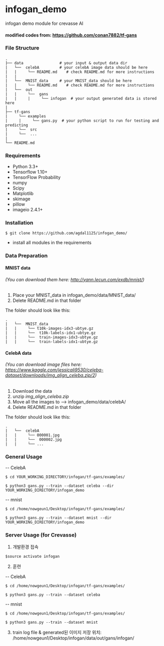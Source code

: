 # infogan_demo
infogan demo module for crevasse AI


#### modified codes from: https://github.com/conan7882/tf-gans

### File Structure
    .
    ├── data                # your input & output data dir
    |   └──  celebA         # your celebA image data should be here
    |   |     └── README.md    # check README.md for more instructions
    |   |  
    |   └──  MNIST_data     # your MNIST_data should be here
    |   |     └── README.md    # check README.md for more instructions
    |   └──  out
    |   |     └──  gans
    |   |     |     └── infogan  # your output generated data is stored here
    | 
    ├── tf-gans            
    |     └── examples
    |     |     └── gans.py  # your python script to run for testing and predicting    
    |     └──  src
    |     └──  ...
    |     
    └── README.md
 
### Requirements

- Python 3.3+
- Tensorflow 1.10+
- TensorFlow Probability
- numpy
- Scipy
- Matplotlib
- skimage
- pillow
- imageio 2.4.1+

### Installation
```
$ git clone https://github.com/agdal1125/infogan_demo/
```
+ install all modules in the requirements


### Data Preparation

#### MNIST data 
###### (You can download them here: http://yann.lecun.com/exdb/mnist/)

1. Place your MNIST_data in infogan_demo/data/MNIST_data/ 
2. Delete README.md in that folder

The folder should look like this:

    .
    |   └──  MNIST_data     
    |   |     └── t10k-images-idx3-ubtye.gz
    |   |     └──  t10k-labels-idx1-ubtye.gz
    |   |     └──  train-images-idx3-ubtye.gz
    |   |     └──  train-labels-idx1-ubtye.gz

#### CelebA data 
###### (You can download image files here: https://www.kaggle.com/jessicali9530/celeba-dataset/downloads/img_align_celeba.zip/2)

1. Download the data
2. unzip *img_align_celeba.zip*
3. Move all the images to --> infogan_demo/data/celebA/
4. Delete README.md in that folder

The folder should look like this:

    .
    |   └──  celebA     
    |   |     └── 000001.jpg
    |   |     └──  000002.jpg
    |   |     └── ...


### General Usage

-- CelebA

```
$ cd YOUR_WORKING_DIRECTORY/infogan/tf-gans/examples/

$ python3 gans.py --train --dataset celeba --dir YOUR_WORKING_DIRECTORY/infogan_demo
```

-- mnist

```
$ cd /home/nowgeun1/Desktop/infogan/tf-gans/examples/

$ python3 gans.py --train --dataset mnist --dir YOUR_WORKING_DIRECTORY/infogan_demo
```



   
### Server Usage (for Crevasse)

1. 개발환경 접속
```
$source activate infogan
```

2. 훈련

-- CelebA

```
$ cd /home/nowgeun1/Desktop/infogan/tf-gans/examples/

$ python3 gans.py --train --dataset celeba 
```

-- mnist

```
$ cd /home/nowgeun1/Desktop/infogan/tf-gans/examples/

$ python3 gans.py --train --dataset mnist 
```

3. train log file & generated된 이미지 저장 위치:
/home/nowgeun1/Desktop/infogan/data/out/gans/infogan/
  
